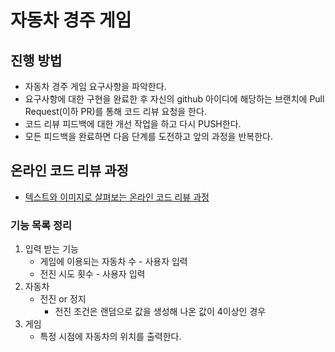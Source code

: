 # 자동차 경주 게임
## 진행 방법
* 자동차 경주 게임 요구사항을 파악한다.
* 요구사항에 대한 구현을 완료한 후 자신의 github 아이디에 해당하는 브랜치에 Pull Request(이하 PR)를 통해 코드 리뷰 요청을 한다.
* 코드 리뷰 피드백에 대한 개선 작업을 하고 다시 PUSH한다.
* 모든 피드백을 완료하면 다음 단계를 도전하고 앞의 과정을 반복한다.

## 온라인 코드 리뷰 과정
* [텍스트와 이미지로 살펴보는 온라인 코드 리뷰 과정](https://github.com/next-step/nextstep-docs/tree/master/codereview)

### 기능 목록 정리

1. 입력 받는 기능
   - 게임에 이용되는 자동차 수 - 사용자 입력
   - 전진 시도 횟수 - 사용자 입력
2. 자동차
   - 전진 or 정지
      - 전진 조건은 랜덤으로 값을 생성해 나온 값이 4이상인 경우
3. 게임
   - 특정 시점에 자동차의 위치를 출력한다.